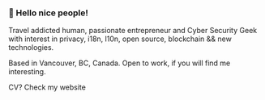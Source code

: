 ### 👋 Hello nice people!

Travel addicted human, passionate entrepreneur and Cyber Security Geek with interest in privacy, i18n, l10n, open source, blockchain && new technologies.

Based in Vancouver, BC, Canada.
Open to work, if you will find me interesting.

CV? Check my website
